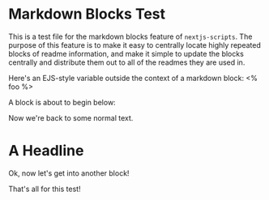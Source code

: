 # Markdown Blocks Test

This is a test file for the markdown blocks feature of `nextjs-scripts`. The purpose of this feature is to make it easy to centrally locate highly repeated blocks of readme information, and make it simple to update the blocks centrally and distribute them out to all of the readmes they are used in.

Here's an EJS-style variable outside the context of a markdown block: <% foo %>

A block is about to begin below:

<!-- BEGIN: __test__/include-1 -->
<!-- END: __test__/include-1 -->

Now we're back to some normal text.

# A Headline

Ok, now let's get into another block!

<!-- BEGIN: __test__/include-2 -->
<!-- END: __test__/include-2 -->

That's all for this test!
